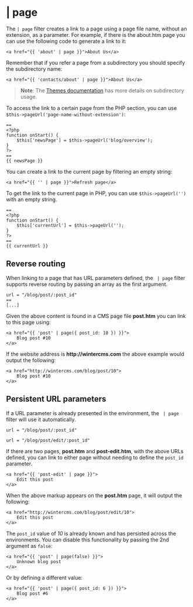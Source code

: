 # | page

The `| page` filter creates a link to a page using a page file name, without an extension, as a parameter. For example, if there is the about.htm page you can use the following code to generate a link to it:

    <a href="{{ 'about' | page }}">About Us</a>

Remember that if you refer a page from a subdirectory you should specify the subdirectory name:

    <a href="{{ 'contacts/about' | page }}">About Us</a>

> **Note**: The [Themes documentation](../cms/themes#subdirectories) has more details on subdirectory usage.

To access the link to a certain page from the PHP section, you can use `$this->pageUrl('page-name-without-extension')`:

    ==
    <?php
    function onStart() {
        $this['newsPage'] = $this->pageUrl('blog/overview');
    }
    ?>
    ==
    {{ newsPage }}

You can create a link to the current page by filtering an empty string:

    <a href="{{ '' | page }}">Refresh page</a>

To get the link to the current page in PHP, you can use `$this->pageUrl('')` with an empty string.

    ==
    <?php
    function onStart() {
        $this['currentUrl'] = $this->pageUrl('');
    }
    ?>
    ==
    {{ currentUrl }}

<a name="reverse-routing"></a>
## Reverse routing

When linking to a page that has URL parameters defined, the ` | page` filter supports reverse routing by passing an array as the first argument.

    url = "/blog/post/:post_id"
    ==
    [...]

Given the above content is found in a CMS page file **post.htm** you can link to this page using:

    <a href="{{ 'post' | page({ post_id: 10 }) }}">
        Blog post #10
    </a>

If the website address is __http://wintercms.com__ the above example would output the following:

    <a href="http://wintercms.com/blog/post/10">
        Blog post #10
    </a>

<a name="persistent-parameters"></a>
## Persistent URL parameters

If a URL parameter is already presented in the environment, the ` | page` filter will use it automatically.

    url = "/blog/post/:post_id"

    url = "/blog/post/edit/:post_id"

If there are two pages, **post.htm** and **post-edit.htm**, with the above URLs defined, you can link to either page without needing to define the `post_id` parameter.

    <a href="{{ 'post-edit' | page }}">
        Edit this post
    </a>

When the above markup appears on the **post.htm** page, it will output the following:

    <a href="http://wintercms.com/blog/post/edit/10">
        Edit this post
    </a>

The `post_id` value of *10* is already known and has persisted across the environments. You can disable this functionality by passing the 2nd argument as `false`:

    <a href="{{ 'post' | page(false) }}">
        Unknown blog post
    </a>

Or by defining a different value:

    <a href="{{ 'post' | page({ post_id: 6 }) }}">
        Blog post #6
    </a>
